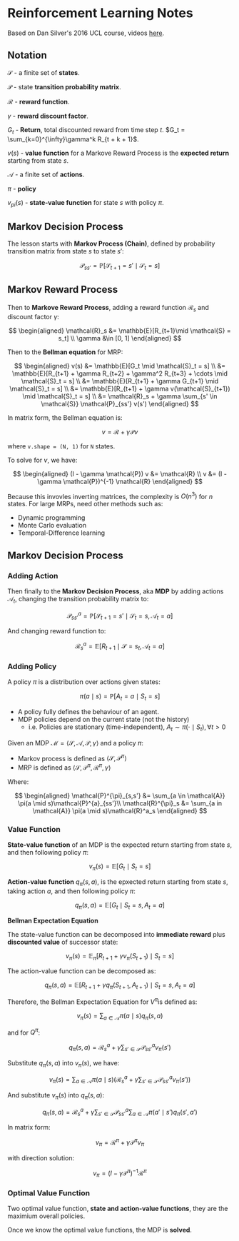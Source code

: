 # Reinforcement Learning Notes 

Based on Dan Silver's 2016 UCL course, videos [here](#https://www.youtube.com/playlist?list=PLqYmG7hTraZDM-OYHWgPebj2MfCFzFObQ).

## Notation

$\mathcal{S}$ - a finite set of **states**.

$\mathcal{P}$ - state **transition probability matrix**.

$\mathcal{R}$ - **reward function**.

$\gamma$ - **reward discount factor**.

$G_t$ - **Return**, total discounted reward from time step $t$. $G_t = \sum_{k=0}^{\infty}\gamma^k R_{t + k + 1}$.

$v(s)$ - **value function** for a Markove Reward Process is the **expected return** starting from state $s$.

$\mathcal{A}$ - a finite set of **actions**.

$\pi$ - **policy**

$v_{pi}(s)$ - **state-value function** for state $s$ with policy $\pi$.

## Markov Decision Process

The lesson starts with **Markov Process (Chain)**, defined by probability transition matrix from state $s$ to state $s'$:

$$\mathcal{P}_{ss'} = \mathbb{P}[\mathcal{S}_{t+1} = s' \mid \mathcal{S}_t = s] $$


## Markov Reward Process

Then to **Markove Reward Process**, adding a reward function $\mathcal{R}_s$ and discount factor $\gamma$:

$$
\begin{aligned}
\mathcal{R}_s &= \mathbb{E}[R_{t+1}\mid \mathcal{S} = s_t] \\
\gamma &\in [0, 1]
\end{aligned}
$$

Then to the **Bellman equation** for MRP:

$$ 
\begin{aligned}
v(s) &= \mathbb{E}[G_t \mid \mathcal{S}_t = s] \\
&= \mathbb{E}[R_{t+1} + \gamma R_{t+2} + \gamma^2 R_{t+3} + \cdots \mid \mathcal{S}_t = s] \\
&= \mathbb{E}[R_{t+1} + \gamma G_{t+1} \mid \mathcal{S}_t = s] \\
&= \mathbb{E}[R_{t+1} + \gamma v(\mathcal{S}_{t+1}) \mid \mathcal{S}_t = s] \\
&= \mathcal{R}_s + \gamma \sum_{s' \in \mathcal{S}} \mathcal{P}_{ss'} v(s')
\end{aligned}
$$

In matrix form, the Bellman equation is:

$$ v = \mathcal{R} + \gamma \mathcal{P} v $$

where `v.shape = (N, 1)` for `N` states.

To solve for $v$, we have:

$$
\begin{aligned}
(I - \gamma \mathcal{P}) v &= \mathcal{R} \\
v &= (I - \gamma \mathcal{P})^{-1} \mathcal{R}
\end{aligned}
$$

Because this invovles inverting matrices, the complexity is $O(n^3)$ for $n$ states. For large MRPs, need other methods such as:

* Dynamic programming
* Monte Carlo evaluation
* Temporal-Difference learning

## Markov Decision Process

### Adding Action

Then finally to the **Markov Decision Process**, aka **MDP** by adding actions $\mathcal{A}_t$, changing the transition probability matrix to:

$$\mathcal{P}^a_{ss'} = \mathbb{P}[\mathcal{S}_{t+1} = s' \mid \mathcal{S}_t = s, \mathcal{A}_t = a] $$

And changing reward function to:

$$\mathcal{R}^a_s = \mathbb{E}[R_{t+1} \mid \mathcal{S} = s_t, \mathcal{A}_t = a] $$

### Adding Policy

A policy $\pi$ is a distribution over actions given states:

$$ \pi(a \mid s) = \mathbb{P}\big[ A_t = a \mid S_t = s \big] $$

* A policy fully defines the behaviour of an agent.
* MDP policies depend on the current state (not the history)
    - i.e. Policies are stationary (time-independent), $A_t \sim \pi(\cdot \mid S_t), \forall t > 0$

Given an MDP $\mathcal{M} = \langle \mathcal{S}, \mathcal{A}, \mathcal{P}, \gamma \rangle$ and a policy $\pi$:

* Markov process is defined as $\langle \mathcal{S}, \mathcal{P}^{\pi} \rangle$
* MRP is defined as $\langle \mathcal{S}, \mathcal{P}^{\pi}, \mathcal{R}^{\pi}, \gamma \rangle$

Where:

$$
\begin{aligned}
\mathcal{P}^{\pi}_{s,s'} &= \sum_{a \in \mathcal{A}} \pi(a \mid s)\mathcal{P}^{a}_{ss'}\\
\mathcal{R}^{\pi}_s &= \sum_{a in \mathcal{A}} \pi(a \mid s)\mathcal{R}^a_s
\end{aligned}
$$

### Value Function

**State-value function** of an MDP is the expected return starting from state $s$, and then following policy $\pi$:

$$ v_{\pi}(s) = \mathbb{E} [G_t \mid S_t = s] $$

**Action-value function** $q_{\pi}(s, a)$, is the epxected return starting from state $s$, taking action $a$, and then following policy $\pi$:

$$ q_{\pi}(s, a) = \mathbb{E}[G_t \mid S_t=s, A_t=a] $$

**Bellman Expectation Equation**

The state-value function can be decomposed into **immediate reward** plus **discounted value** of successor state:

$$ v_{\pi}(s) = \mathbb{E}_{\pi}[R_{t+1} + \gamma v_{\pi}(S_{t+1}) \mid S_t = s] $$

The action-value function can be decomposed as:

$$ q_{\pi}(s, a) = \mathbb{E}[R_{t+1} + \gamma q_{\pi}(S_{t+1}, A_{t+1}) \mid S_t = s, A_t = a] $$

Therefore, the Bellman Expectation Equation for $V^{\pi}$is defined as: 

$$ v_{\pi}(s) = \sum_{a \in \mathcal{A}} \pi(a \mid s) q_{\pi}(s, a) $$

and for $Q^{\pi}$:

$$ q_{\pi}(s, a) = \mathcal{R}^a_s + \gamma \sum_{s' \in \mathcal{S}} \mathcal{P}^a_{ss'} v_{\pi}(s') $$

Substitute $q_{\pi}(s, a)$ into $v_{\pi}(s)$, we have:

$$ v_{\pi}(s) = \sum_{a \in \mathcal{A}} \pi(a \mid s) \bigg( \mathcal{R}^a_s + \gamma \sum_{s' \in \mathcal{S}} \mathcal{P}^a_{ss'} v_{\pi}(s') \bigg)$$

And substitute $v_{\pi}(s)$ into $q_{\pi}(s, a)$:

$$ q_{\pi}(s, a) = \mathcal{R}^a_s + \gamma \sum_{s' \in \mathcal{S}} \mathcal{P}^a_{ss'} \sum_{a \in \mathcal{A}} \pi(a' \mid s') q_{\pi}(s', a') $$

In matrix form:

$$ v_{\pi} = \mathcal{R}^{\pi} + \gamma \mathcal{P}^{\pi} v_{\pi} $$

with direction solution:

$$ v_{\pi} = (I - \gamma \mathcal{P}^{\pi})^{-1} \mathcal{R}^{\pi} $$


### Optimal Value Function

Two optimal value function, **state and action-value functions**, they are the maximium overall policies.

Once we know the optimal value functions, the MDP is **solved**.

